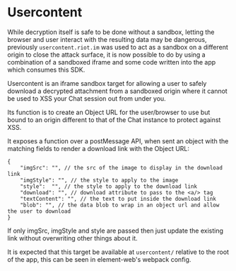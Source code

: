 # Usercontent

While decryption itself is safe to be done without a sandbox,
letting the browser and user interact with the resulting data may be dangerous,
previously `usercontent.riot.im` was used to act as a sandbox on a different origin to close the attack surface,
it is now possible to do by using a combination of a sandboxed iframe and some code written into the app which consumes this SDK.

Usercontent is an iframe sandbox target for allowing a user to safely download a decrypted attachment from a sandboxed origin where it cannot be used to XSS your Chat session out from under you.

Its function is to create an Object URL for the user/browser to use but bound to an origin different to that of the Chat instance to protect against XSS.

It exposes a function over a postMessage API, when sent an object with the matching fields to render a download link with the Object URL:

```json5
{
    "imgSrc": "", // the src of the image to display in the download link
    "imgStyle": "", // the style to apply to the image
    "style":  "", // the style to apply to the download link
    "download": "", // download attribute to pass to the <a/> tag
    "textContent": "", // the text to put inside the download link
    "blob": "", // the data blob to wrap in an object url and allow the user to download
}
```

If only imgSrc, imgStyle and style are passed then just update the existing link without overwriting other things about it.

It is expected that this target be available at `usercontent/` relative to the root of the app, this can be seen in element-web's webpack config.
